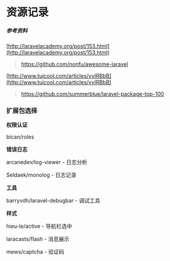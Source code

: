 # 资源记录

##### 参考资料

[http://laravelacademy.org/post/153.html](http://laravelacademy.org/post/153.html)

> https://github.com/nonfu/awesome-laravel

[http://www.tuicool.com/articles/vyIRBbB](http://www.tuicool.com/articles/vyIRBbB)

> https://github.com/summerblue/laravel-package-top-100

### 扩展包选择

**权限认证**

bican/roles

**错误日志**

arcanedev/log-viewer - 日志分析

Seldaek/monolog - 日志记录

**工具**

barryvdh/laravel-debugbar - 调试工具

**样式**

hieu-le/active - 导航栏选中

laracasts/flash - 消息展示

mews/captcha - 验证码

